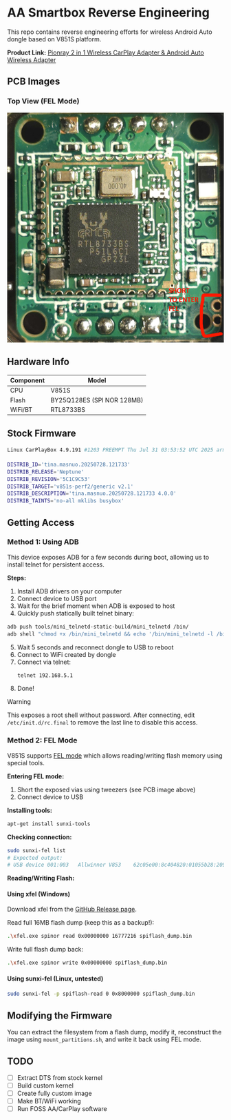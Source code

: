 # AA Smartbox Reverse Engineering

This repo contains reverse engineering efforts for wireless Android Auto dongle based on V851S platform.

**Product Link:** [Pionray 2 in 1 Wireless CarPlay Adapter & Android Auto Wireless Adapter](https://www.aliexpress.com/item/1005009708341434.html)

## PCB Images

### Top View (FEL Mode)
![PCB Top View - FEL Mode](smartbox_pcb_top_FEL.jpg)

## Hardware Info

| Component | Model |
|-----------|-------|
| CPU | V851S |
| Flash | BY25Q128ES (SPI NOR 128MB) |
| WiFi/BT | RTL8733BS |

## Stock Firmware

```bash
Linux CarPlayBox 4.9.191 #1203 PREEMPT Thu Jul 31 03:53:52 UTC 2025 armv7l GNU/Linux

DISTRIB_ID='tina.masnuo.20250728.121733'
DISTRIB_RELEASE='Neptune'
DISTRIB_REVISION='5C1C9C53'
DISTRIB_TARGET='v851s-perf2/generic v2.1'
DISTRIB_DESCRIPTION='tina.masnuo.20250728.121733 4.0.0'
DISTRIB_TAINTS='no-all mklibs busybox'
```

## Getting Access

### Method 1: Using ADB

This device exposes ADB for a few seconds during boot, allowing us to install telnet for persistent access.

**Steps:**

1. Install ADB drivers on your computer
2. Connect device to USB port
3. Wait for the brief moment when ADB is exposed to host
4. Quickly push statically built telnet binary:

```bash
adb push tools/mini_telnetd-static-build/mini_telnetd /bin/
adb shell "chmod +x /bin/mini_telnetd && echo '/bin/mini_telnetd -l /bin/ash&' >> /etc/init.d/rc.final"
```

5. Wait 5 seconds and reconnect dongle to USB to reboot
6. Connect to WiFi created by dongle
7. Connect via telnet:
   ```bash
   telnet 192.168.5.1
   ```
8. Done!

> [!WARNING]
> This exposes a root shell without password. After connecting, edit `/etc/init.d/rc.final` to remove the last line to disable this access.

### Method 2: FEL Mode

V851S supports [FEL mode](https://linux-sunxi.org/FEL) which allows reading/writing flash memory using special tools.

**Entering FEL mode:**
1. Short the exposed vias using tweezers (see PCB image above)
2. Connect device to USB

**Installing tools:**

```bash
apt-get install sunxi-tools
```

**Checking connection:**

```bash
sudo sunxi-fel list
# Expected output:
# USB device 001:003   Allwinner V853    62c05e00:8c404820:01055b28:209a205a
```

**Reading/Writing Flash:**

#### Using xfel (Windows)

Download xfel from the [GitHub Release page](https://github.com/xboot/xfel).

Read full 16MB flash dump (keep this as a backup!):
```bash
.\xfel.exe spinor read 0x00000000 16777216 spiflash_dump.bin
```

Write full flash dump back:
```bash
.\xfel.exe spinor write 0x00000000 spiflash_dump.bin
```

#### Using sunxi-fel (Linux, untested)

```bash
sudo sunxi-fel -p spiflash-read 0 0x8000000 spiflash_dump.bin
``` 

## Modifying the Firmware

You can extract the filesystem from a flash dump, modify it, reconstruct the image using `mount_partitions.sh`, and write it back using FEL mode.

## TODO

- [ ] Extract DTS from stock kernel
- [ ] Build custom kernel
- [ ] Create fully custom image
- [ ] Make BT/WiFi working
- [ ] Run FOSS AA/CarPlay software
